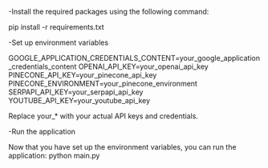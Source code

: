 -Install the required packages using the following command:

pip install -r requirements.txt

-Set up environment variables

GOOGLE_APPLICATION_CREDENTIALS_CONTENT=your_google_application_credentials_content
OPENAI_API_KEY=your_openai_api_key
PINECONE_API_KEY=your_pinecone_api_key
PINECONE_ENVIRONMENT=your_pinecone_environment
SERPAPI_API_KEY=your_serpapi_api_key
YOUTUBE_API_KEY=your_youtube_api_key

Replace your_* with your actual API keys and credentials.

-Run the application

Now that you have set up the environment variables, you can run the application:
python main.py